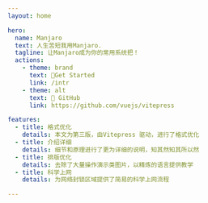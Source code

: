 ```yaml
---
layout: home

hero:
  name: Manjaro 
  text: 人生苦短我用Manjaro.
  tagline: 让Manjaro成为你的常用系统把！
  actions:
    - theme: brand
      text: 🍺Get Started
      link: /intr
    - theme: alt
      text: 🍌 GitHub
      link: https://github.com/vuejs/vitepress

features:
  - title: 格式优化
    details: 本文为第三版，由Vitepress 驱动，进行了格式优化
  - title: 介绍详细
    details: 细节和原理进行了更为详细的说明，知其然知其所以然
  - title: 排版优化
    details: 去除了大量操作演示类图片，以精炼的语言提供教学
  - title: 科学上网
    details: 为网络封锁区域提供了简易的科学上网流程

---
```

